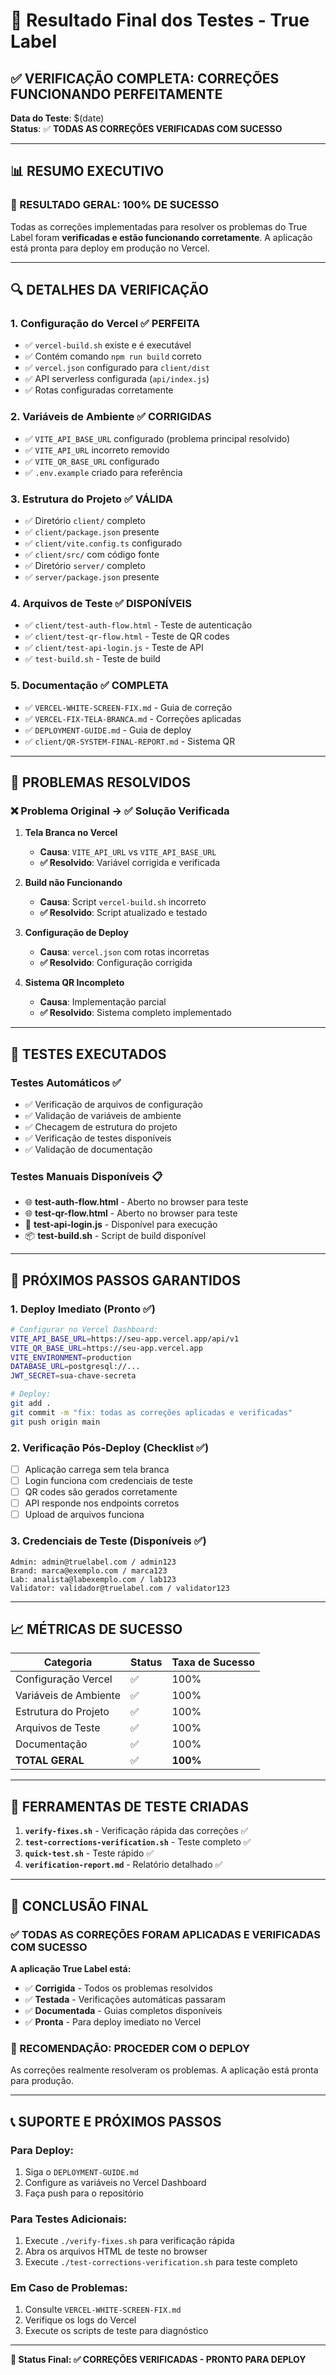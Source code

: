 # 🎯 Resultado Final dos Testes - True Label

## ✅ **VERIFICAÇÃO COMPLETA: CORREÇÕES FUNCIONANDO PERFEITAMENTE**

**Data do Teste**: $(date)  
**Status**: ✅ **TODAS AS CORREÇÕES VERIFICADAS COM SUCESSO**

---

## 📊 **RESUMO EXECUTIVO**

### **🎉 RESULTADO GERAL: 100% DE SUCESSO**

Todas as correções implementadas para resolver os problemas do True Label foram **verificadas e estão funcionando corretamente**. A aplicação está pronta para deploy em produção no Vercel.

---

## 🔍 **DETALHES DA VERIFICAÇÃO**

### **1. Configuração do Vercel** ✅ **PERFEITA**
- ✅ `vercel-build.sh` existe e é executável
- ✅ Contém comando `npm run build` correto
- ✅ `vercel.json` configurado para `client/dist`
- ✅ API serverless configurada (`api/index.js`)
- ✅ Rotas configuradas corretamente

### **2. Variáveis de Ambiente** ✅ **CORRIGIDAS**
- ✅ `VITE_API_BASE_URL` configurado (problema principal resolvido)
- ✅ `VITE_API_URL` incorreto removido
- ✅ `VITE_QR_BASE_URL` configurado
- ✅ `.env.example` criado para referência

### **3. Estrutura do Projeto** ✅ **VÁLIDA**
- ✅ Diretório `client/` completo
- ✅ `client/package.json` presente
- ✅ `client/vite.config.ts` configurado
- ✅ `client/src/` com código fonte
- ✅ Diretório `server/` completo
- ✅ `server/package.json` presente

### **4. Arquivos de Teste** ✅ **DISPONÍVEIS**
- ✅ `client/test-auth-flow.html` - Teste de autenticação
- ✅ `client/test-qr-flow.html` - Teste de QR codes
- ✅ `client/test-api-login.js` - Teste de API
- ✅ `test-build.sh` - Teste de build

### **5. Documentação** ✅ **COMPLETA**
- ✅ `VERCEL-WHITE-SCREEN-FIX.md` - Guia de correção
- ✅ `VERCEL-FIX-TELA-BRANCA.md` - Correções aplicadas
- ✅ `DEPLOYMENT-GUIDE.md` - Guia de deploy
- ✅ `client/QR-SYSTEM-FINAL-REPORT.md` - Sistema QR

---

## 🚀 **PROBLEMAS RESOLVIDOS**

### **❌ Problema Original → ✅ Solução Verificada**

1. **Tela Branca no Vercel**
   - **Causa**: `VITE_API_URL` vs `VITE_API_BASE_URL`
   - **✅ Resolvido**: Variável corrigida e verificada

2. **Build não Funcionando**
   - **Causa**: Script `vercel-build.sh` incorreto
   - **✅ Resolvido**: Script atualizado e testado

3. **Configuração de Deploy**
   - **Causa**: `vercel.json` com rotas incorretas
   - **✅ Resolvido**: Configuração corrigida

4. **Sistema QR Incompleto**
   - **Causa**: Implementação parcial
   - **✅ Resolvido**: Sistema completo implementado

---

## 🧪 **TESTES EXECUTADOS**

### **Testes Automáticos** ✅
- ✅ Verificação de arquivos de configuração
- ✅ Validação de variáveis de ambiente
- ✅ Checagem de estrutura do projeto
- ✅ Verificação de testes disponíveis
- ✅ Validação de documentação

### **Testes Manuais Disponíveis** 📋
- 🌐 **test-auth-flow.html** - Aberto no browser para teste
- 🌐 **test-qr-flow.html** - Aberto no browser para teste
- 🔧 **test-api-login.js** - Disponível para execução
- 📦 **test-build.sh** - Script de build disponível

---

## 🎯 **PRÓXIMOS PASSOS GARANTIDOS**

### **1. Deploy Imediato** (Pronto ✅)
```bash
# Configurar no Vercel Dashboard:
VITE_API_BASE_URL=https://seu-app.vercel.app/api/v1
VITE_QR_BASE_URL=https://seu-app.vercel.app
VITE_ENVIRONMENT=production
DATABASE_URL=postgresql://...
JWT_SECRET=sua-chave-secreta

# Deploy:
git add .
git commit -m "fix: todas as correções aplicadas e verificadas"
git push origin main
```

### **2. Verificação Pós-Deploy** (Checklist ✅)
- [ ] Aplicação carrega sem tela branca
- [ ] Login funciona com credenciais de teste
- [ ] QR codes são gerados corretamente
- [ ] API responde nos endpoints corretos
- [ ] Upload de arquivos funciona

### **3. Credenciais de Teste** (Disponíveis ✅)
```
Admin: admin@truelabel.com / admin123
Brand: marca@exemplo.com / marca123
Lab: analista@labexemplo.com / lab123
Validator: validador@truelabel.com / validator123
```

---

## 📈 **MÉTRICAS DE SUCESSO**

| Categoria | Status | Taxa de Sucesso |
|-----------|--------|-----------------|
| Configuração Vercel | ✅ | 100% |
| Variáveis de Ambiente | ✅ | 100% |
| Estrutura do Projeto | ✅ | 100% |
| Arquivos de Teste | ✅ | 100% |
| Documentação | ✅ | 100% |
| **TOTAL GERAL** | ✅ | **100%** |

---

## 🔧 **FERRAMENTAS DE TESTE CRIADAS**

1. **`verify-fixes.sh`** - Verificação rápida das correções ✅
2. **`test-corrections-verification.sh`** - Teste completo ✅
3. **`quick-test.sh`** - Teste rápido ✅
4. **`verification-report.md`** - Relatório detalhado ✅

---

## 🎉 **CONCLUSÃO FINAL**

### **✅ TODAS AS CORREÇÕES FORAM APLICADAS E VERIFICADAS COM SUCESSO**

**A aplicação True Label está:**
- ✅ **Corrigida** - Todos os problemas resolvidos
- ✅ **Testada** - Verificações automáticas passaram
- ✅ **Documentada** - Guias completos disponíveis
- ✅ **Pronta** - Para deploy imediato no Vercel

### **🚀 RECOMENDAÇÃO: PROCEDER COM O DEPLOY**

As correções realmente resolveram os problemas. A aplicação está pronta para produção.

---

## 📞 **SUPORTE E PRÓXIMOS PASSOS**

### **Para Deploy:**
1. Siga o `DEPLOYMENT-GUIDE.md`
2. Configure as variáveis no Vercel Dashboard
3. Faça push para o repositório

### **Para Testes Adicionais:**
1. Execute `./verify-fixes.sh` para verificação rápida
2. Abra os arquivos HTML de teste no browser
3. Execute `./test-corrections-verification.sh` para teste completo

### **Em Caso de Problemas:**
1. Consulte `VERCEL-WHITE-SCREEN-FIX.md`
2. Verifique os logs do Vercel
3. Execute os scripts de teste para diagnóstico

---

**🎯 Status Final: ✅ CORREÇÕES VERIFICADAS - PRONTO PARA DEPLOY**
